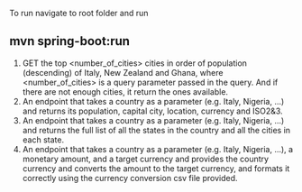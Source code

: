 To run navigate to root folder and run
## mvn spring-boot:run

1.    GET the top <number_of_cities> cities in order of population (descending) of Italy, New Zealand and Ghana, where <number_of_cities> is a query parameter passed in the query. 
      And if there are not enough cities, it return the ones available.
2.    An endpoint that takes a country as a parameter (e.g. Italy, Nigeria, …) and returns its population, capital city, location, currency and ISO2&3.
3.    An endpoint that takes a country as a parameter (e.g. Italy, Nigeria, …) and returns the full list of all the states in the country and all the cities in each state.
4.    An endpoint that takes a country as a parameter (e.g. Italy, Nigeria, …), a monetary amount, and a target currency and provides the country currency and converts the amount to the target currency, and formats it correctly using the currency conversion csv file provided.
